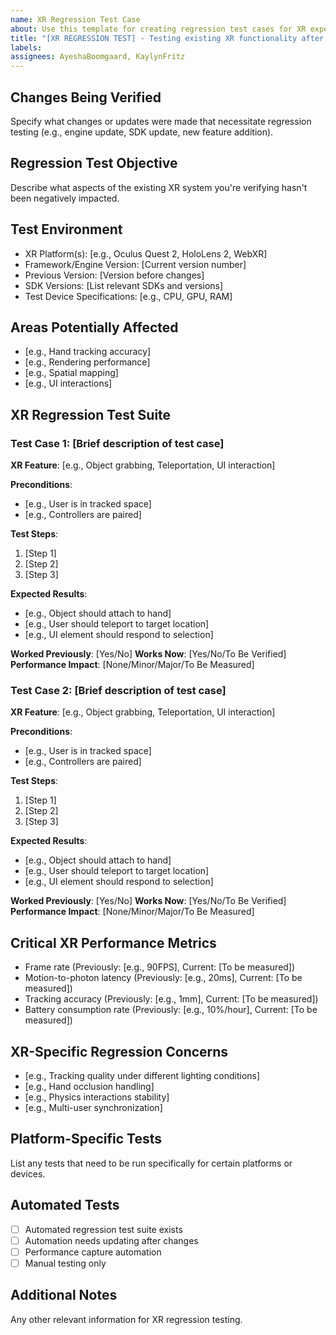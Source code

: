 ```yaml
---
name: XR Regression Test Case
about: Use this template for creating regression test cases for XR experiences
title: "[XR REGRESSION TEST] - Testing existing XR functionality after changes"
labels: 
assignees: AyeshaBoomgaard, KaylynFritz
---
```


## Changes Being Verified
Specify what changes or updates were made that necessitate regression testing (e.g., engine update, SDK update, new feature addition).

## Regression Test Objective
Describe what aspects of the existing XR system you're verifying hasn't been negatively impacted.

## Test Environment
- XR Platform(s): [e.g., Oculus Quest 2, HoloLens 2, WebXR]
- Framework/Engine Version: [Current version number]
- Previous Version: [Version before changes]
- SDK Versions: [List relevant SDKs and versions]
- Test Device Specifications: [e.g., CPU, GPU, RAM]

## Areas Potentially Affected
- [e.g., Hand tracking accuracy]
- [e.g., Rendering performance]
- [e.g., Spatial mapping]
- [e.g., UI interactions]

## XR Regression Test Suite

### Test Case 1: [Brief description of test case]
**XR Feature**: [e.g., Object grabbing, Teleportation, UI interaction]

**Preconditions**: 
- [e.g., User is in tracked space]
- [e.g., Controllers are paired]

**Test Steps**:
1. [Step 1]
2. [Step 2]
3. [Step 3]

**Expected Results**:
- [e.g., Object should attach to hand]
- [e.g., User should teleport to target location]
- [e.g., UI element should respond to selection]

**Worked Previously**: [Yes/No]
**Works Now**: [Yes/No/To Be Verified]
**Performance Impact**: [None/Minor/Major/To Be Measured]

### Test Case 2: [Brief description of test case]
**XR Feature**: [e.g., Object grabbing, Teleportation, UI interaction]

**Preconditions**: 
- [e.g., User is in tracked space]
- [e.g., Controllers are paired]

**Test Steps**:
1. [Step 1]
2. [Step 2]
3. [Step 3]

**Expected Results**:
- [e.g., Object should attach to hand]
- [e.g., User should teleport to target location]
- [e.g., UI element should respond to selection]

**Worked Previously**: [Yes/No]
**Works Now**: [Yes/No/To Be Verified]
**Performance Impact**: [None/Minor/Major/To Be Measured]

## Critical XR Performance Metrics
- Frame rate (Previously: [e.g., 90FPS], Current: [To be measured])
- Motion-to-photon latency (Previously: [e.g., 20ms], Current: [To be measured])
- Tracking accuracy (Previously: [e.g., 1mm], Current: [To be measured])
- Battery consumption rate (Previously: [e.g., 10%/hour], Current: [To be measured])

## XR-Specific Regression Concerns
- [e.g., Tracking quality under different lighting conditions]
- [e.g., Hand occlusion handling]
- [e.g., Physics interactions stability]
- [e.g., Multi-user synchronization]

## Platform-Specific Tests
List any tests that need to be run specifically for certain platforms or devices.

## Automated Tests
- [ ] Automated regression test suite exists
- [ ] Automation needs updating after changes
- [ ] Performance capture automation
- [ ] Manual testing only

## Additional Notes
Any other relevant information for XR regression testing.